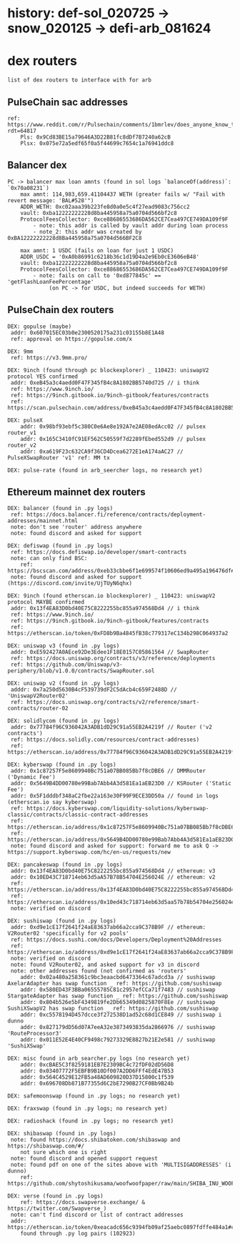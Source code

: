 # history: def-sol_020725 -> snow_020125 -> defi-arb_081624
# dex routers
    list of dex routers to interface with for arb

## PulseChain sac addresses
    ref: https://www.reddit.com/r/Pulsechain/comments/1bmrlev/does_anyone_know_the_sacrifice_wallet_address/?rdt=64817
        Pls: 0x9Cd83BE15a79646A3D22B81fc8dDf7B7240a62cB
        Plsx: 0x075e72a5edf65f0a5f44699c7654c1a76941ddc8
        
## Balancer dex 
    PC -> balancer max loan amnts (found in sol logs `balanceOf(address)`: `0x70a08231`)
        max amnt: 114,983,659.41104437 WETH (greater fails w/ "Fail with revert message: 'BAL#528'")
        ADDR_WETH: 0xc02aaa39b223fe8d0a0e5c4f27ead9083c756cc2
        vault: 0xba12222222228d8ba445958a75a0704d566bf2c8
        ProtocolFeesCollector: 0xce88686553686DA562CE7Cea497CE749DA109f9F
            - note: this addr is called by vault addr during loan process
            - note_2: this addr was created by 0xBA12222222228d8Ba445958a75a0704d566BF2C8
            
        max amnt: 1 USDC (fails on loan for just 1 USDC)    
        ADDR_USDC = '0xA0b86991c6218b36c1d19D4a2e9Eb0cE3606eB48'
        vault: 0xba12222222228d8ba445958a75a0704d566bf2c8
        ProtocolFeesCollector: 0xce88686553686DA562CE7Cea497CE749DA109f9F
            - note: fails on call to '0xd877845c' == 'getFlashLoanFeePercentage'
                 (on PC -> for USDC, but indeed succeeds for WETH)

## PulseChain dex routers
    DEX: gopulse (maybe)
     addr: 0x607015EC03b0e2300520175a231c03155b8E1A48
     ref: approval on https://gopulse.com/x
     
    DEX: 9mm
     ref: https://v3.9mm.pro/
     
    DEX: 9inch (found through pc blockexplorer) _ 110423: uniswapV2 protocol YES confirmed
     addr: 0xeB45a3c4aedd0F47F345fB4c8A1802BB5740d725 // i think
     ref: https://www.9inch.io/
     ref: https://9inch.gitbook.io/9inch-gitbook/features/contracts
     ref: https://scan.pulsechain.com/address/0xeB45a3c4aedd0F47F345fB4c8A1802BB5740d725   
        
    DEX: pulseX
        addr: 0x98bf93ebf5c380C0e6Ae8e192A7e2AE08edAcc02 // pulsex router_v1 
        addr: 0x165C3410fC91EF562C50559f7d2289fEbed552d9 // pulsex router_v2
        addr: 0xa619F23c632CA9f36CD4Dcea6272E1eA174aAC27 // PulseXSwapRouter 'v1' ref: MM tx
    
    DEX: pulse-rate (found in arb_seercher logs, no research yet)

## Ethereum mainnet dex routers
    DEX: balancer (found in .py logs)
     ref: https://docs.balancer.fi/reference/contracts/deployment-addresses/mainnet.html
     note: don't see 'router' address anywhere
     note: found discord and asked for support

    DEX: defiswap (found in .py logs)
     ref: https://docs.defiswap.io/developer/smart-contracts
     note: can only find BSC: 
        ref: https://bscscan.com/address/0xeb33cbbe6f1e699574f10606ed9a495a196476df#writeContract
     note: found discord and asked for support (https://discord.com/invite/UjTUyN6qhx)

    DEX: 9inch (found etherscan.io blockexplorer) _ 110423: uniswapV2 protocol MAYBE confirmed
     addr: 0x13f4EA83D0bd40E75C8222255bc855a974568Dd4 // i think
     ref: https://www.9inch.io/
     ref: https://9inch.gitbook.io/9inch-gitbook/features/contracts
     ref: https://etherscan.io/token/0xFD8b9Ba4845fB38c779317eC134b298C064937a2
     
    DEX: uniswap v3 (found in .py logs)
     addr: 0xE592427A0AEce92De3Edee1F18E0157C05861564 // SwapRouter
     ref: https://docs.uniswap.org/contracts/v3/reference/deployments
     ref: https://github.com/Uniswap/v3-periphery/blob/v1.0.0/contracts/SwapRouter.sol
     
    DEX: uniswap v2 (found in .py logs)
     adddr: 0x7a250d5630B4cF539739dF2C5dAcb4c659F2488D // 'UniswapV2Router02'
     ref: https://docs.uniswap.org/contracts/v2/reference/smart-contracts/router-02

    DEX: solidlycom (found in .py logs)
     addr: 0x77784f96C936042A3ADB1dD29C91a55EB2A4219f // Router ('v2 contracts')
     ref: https://docs.solidly.com/resources/contract-addresses)
     ref: https://etherscan.io/address/0x77784f96C936042A3ADB1dD29C91a55EB2A4219f#writeProxyContract

    DEX: kyberswap (found in .py logs)
     addr: 0x1c87257F5e8609940Bc751a07BB085Bb7f8cDBE6 // DMMRouter ('Dynamic Fee')
     addr: 0x5649B4DD00780e99Bab7Abb4A3d581Ea1aEB23D0 // KSRouter ('Static Fee')
     addr: 0x5F1dddbf348aC2fbe22a163e30F99F9ECE3DD50a // found in logs (etherscan.io say kyberswap)
     ref: https://docs.kyberswap.com/liquidity-solutions/kyberswap-classic/contracts/classic-contract-addresses
     ref: https://etherscan.io/address/0x1c87257F5e8609940Bc751a07BB085Bb7f8cDBE6#writeContract
     ref: https://etherscan.io/address/0x5649B4DD00780e99Bab7Abb4A3d581Ea1aEB23D0#code
     note: found discord and asked for support: forward me to ask Q -> https://support.kyberswap.com/hc/en-us/requests/new

    DEX: pancakeswap (found in .py logs)
     addr: 0x13f4EA83D0bd40E75C8222255bc855a974568Dd4 // ethereum: v3
     addr: 0x10ED43C718714eb63d5aA57B78B54704E256024E // ethereum: v2
     ref: https://etherscan.io/address/0x13f4EA83D0bd40E75C8222255bc855a974568Dd4#writeContract
     ref: https://etherscan.io/address/0x10ed43c718714eb63d5aa57b78b54704e256024e
     note: verified on discord

    DEX: sushiswap (found in .py logs)
     addr: 0xd9e1cE17f2641f24aE83637ab66a2cca9C378B9F // ethereum: V2Router02 'specifically for v2 pools'
     ref: https://docs.sushi.com/docs/Developers/Deployment%20Addresses
     ref: https://etherscan.io/address/0xd9e1cE17f2641f24aE83637ab66a2cca9C378B9F#writeContract
     note: verified on discord
     note: found V2Router02, and asked support for v3 in discord
     note: other addresses found (not confirmed as 'routers'
        addr: 0x02a480a258361c9bc3eaacbd6473364c67adcd3a // sushiswap AxelarAdapter has swap function _ ref: https://github.com/sushiswap
        addr: 0x580ED43F3BBa06555785C81c2957efCCa71f7483 // sushiswap StargateAdapter has swap function _ ref: https://github.com/sushiswap
        addr: 0x804b526e5bF4349819fe2Db65349d0825870F8Ee // sushiswap SushiXSwapV2 has swap function _ ref: https://github.com/sushiswap
        addr: 0xc5578194D457dcce3f272538D1ad52c68d1CE849 // sushiswap i dunno
        addr: 0x827179dD56d07A7eeA32e3873493835da2866976 // sushiswap 'RouteProcessor3'
        addr: 0x011E52E4E40CF9498c79273329E8827b21E2e581 // sushiswap 'SushiXSwap'

    DEX: misc found in arb_searcher.py logs (no research yet)
        addr: 0xcBAE5C3f8259181EB7E2309BC4c72fDF02dD56D8
        addr: 0x03407772F5EBFB9B10Df007A2DD6FFf4EdE47B53
        addr: 0x564C4529E12FB5a48AD609820D37D15800c1f539
        addr: 0x696708Db871B77355d6C2bE7290B27CF0Bb9B24b
    
    DEX: safemoonswap (found in .py logs; no research yet)
    
    DEX: fraxswap (found in .py logs; no research yet)   

    DEX: radioshack (found in .py logs; no research yet)
    
    DEX: shibaswap (found in .py logs)
     note: found https://docs.shibatoken.com/shibaswap and https://shibaswap.com/#/
        not sure which one is right
     note: found discord and opened support request
     note: found pdf on one of the sites above with 'MULTISIGADDRESSES' (i dunno)
        ref: https://github.com/shytoshikusama/woofwoofpaper/raw/main/SHIBA_INU_WOOF_WOOF.pdf

    DEX: verse (found in .py logs)
        ref: https://docs.swapverse.exchange/ & https://twitter.com/Swapverse_)
     note: can't find discord or list of contract addresses
     addr: https://etherscan.io/token/0xeacadc656c9394fb09af25aebc0897fdffe484a1#code
        found through .py log pairs (102923)
